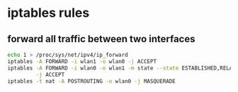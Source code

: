 # iptables rules

## forward all traffic between two interfaces
```bash
echo 1 > /proc/sys/net/ipv4/ip_forward
iptables -A FORWARD -i wlan1 -o wlan0 -j ACCEPT
iptables -A FORWARD -i wlan0 -o wlan1 -m state --state ESTABLISHED,RELATED \
         -j ACCEPT
iptables -t nat -A POSTROUTING -o wlan0 -j MASQUERADE
```
